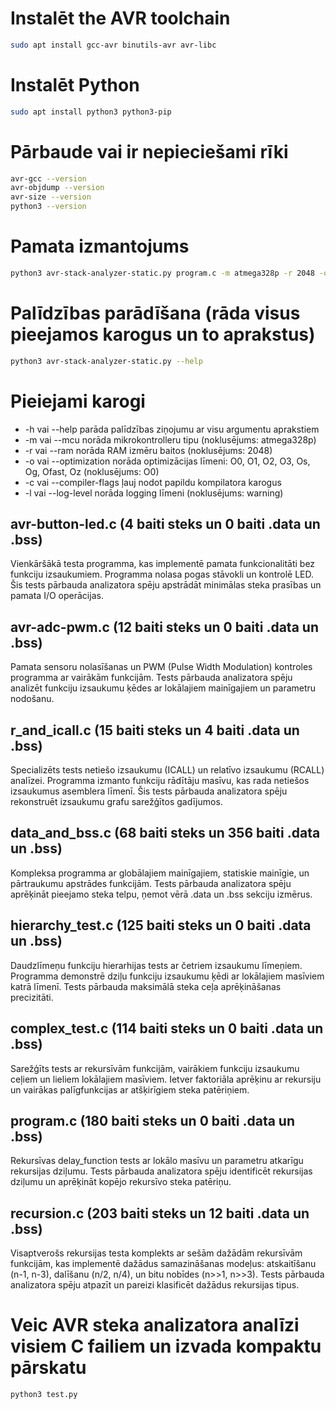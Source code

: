 # Instalēt the AVR toolchain
```bash
sudo apt install gcc-avr binutils-avr avr-libc
```

# Instalēt Python
```bash
sudo apt install python3 python3-pip
```

# Pārbaude vai ir nepieciešami rīki
```bash
avr-gcc --version
avr-objdump --version
avr-size --version
python3 --version
```

# Pamata izmantojums
```bash
python3 avr-stack-analyzer-static.py program.c -m atmega328p -r 2048 -o O0
```

# Palīdzības parādīšana (rāda visus pieejamos karogus un to aprakstus)
```bash
python3 avr-stack-analyzer-static.py --help
```

# Pieiejami karogi
* -h vai --help parāda palīdzības ziņojumu ar visu argumentu aprakstiem
* -m vai --mcu norāda mikrokontrolleru tipu (noklusējums: atmega328p)
* -r vai --ram norāda RAM izmēru baitos (noklusējums: 2048)
* -o vai --optimization norāda optimizācijas līmeni: O0, O1, O2, O3, Os, Og, Ofast, Oz (noklusējums: O0)
* -c vai --compiler-flags ļauj nodot papildu kompilatora karogus
* -l vai --log-level norāda logging līmeni (noklusējums: warning)

## avr-button-led.c (4 baiti steks un 0 baiti .data un .bss)
Vienkāršākā testa programma, kas implementē pamata funkcionalitāti bez funkciju izsaukumiem. Programma nolasa pogas stāvokli un kontrolē LED. Šis tests pārbauda analizatora spēju apstrādāt minimālas steka prasības un pamata I/O operācijas.

## avr-adc-pwm.c (12 baiti steks un 0 baiti .data un .bss)
Pamata sensoru nolasīšanas un PWM (Pulse Width Modulation) kontroles programma ar vairākām funkcijām. Tests pārbauda analizatora spēju analizēt funkciju izsaukumu ķēdes ar lokālajiem mainīgajiem un parametru nodošanu.

## r_and_icall.c (15 baiti steks un 4 baiti .data un .bss)
Specializēts tests netiešo izsaukumu (ICALL) un relatīvo izsaukumu (RCALL) analīzei. Programma izmanto funkciju rādītāju masīvu, kas rada netiešos izsaukumus asemblera līmenī. Šis tests pārbauda analizatora spēju rekonstruēt izsaukumu grafu sarežģītos gadījumos.

## data_and_bss.c (68 baiti steks un 356 baiti .data un .bss)
Kompleksa programma ar globālajiem mainīgajiem, statiskie mainīgie, un pārtraukumu apstrādes funkcijām. Tests pārbauda analizatora spēju aprēķināt pieejamo steka telpu, ņemot vērā .data un .bss sekciju izmērus.

## hierarchy_test.c (125 baiti steks un 0 baiti .data un .bss)
Daudzlīmeņu funkciju hierarhijas tests ar četriem izsaukumu līmeņiem. Programma demonstrē dziļu funkciju izsaukumu ķēdi ar lokālajiem masīviem katrā līmenī. Tests pārbauda maksimālā steka ceļa aprēķināšanas precizitāti.

## complex_test.c (114 baiti steks un 0 baiti .data un .bss)
Sarežģīts tests ar rekursīvām funkcijām, vairākiem funkciju izsaukumu ceļiem un lieliem lokālajiem masīviem. Ietver faktoriāla aprēķinu ar rekursiju un vairākas palīgfunkcijas ar atšķirīgiem steka patēriņiem.

## program.c (180 baiti steks un 0 baiti .data un .bss)
Rekursīvas delay_function tests ar lokālo masīvu un parametru atkarīgu rekursijas dziļumu. Tests pārbauda analizatora spēju identificēt rekursijas dziļumu un aprēķināt kopējo rekursīvo steka patēriņu.

## recursion.c (203 baiti steks un 12 baiti .data un .bss)
Visaptverošs rekursijas testa komplekts ar sešām dažādām rekursīvām funkcijām, kas implementē dažādus samazināšanas modeļus: atskaitīšanu (n-1, n-3), dalīšanu (n/2, n/4), un bitu nobīdes (n>>1, n>>3). Tests pārbauda analizatora spēju atpazīt un pareizi klasificēt dažādus rekursijas tipus.

# Veic AVR steka analizatora analīzi visiem C failiem un izvada kompaktu pārskatu
```bash
python3 test.py
```
